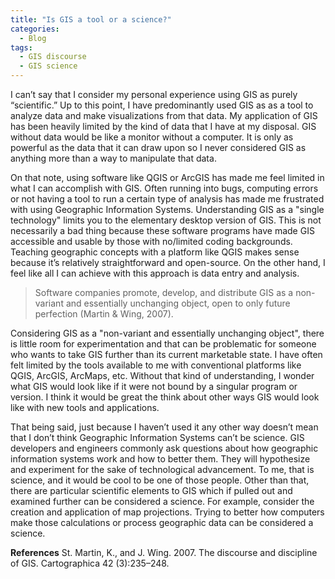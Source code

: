 ```yaml
---
title: "Is GIS a tool or a science?"
categories:
  - Blog
tags:
  - GIS discourse
  - GIS science
---
```


I can’t say that I consider my personal experience using GIS as purely “scientific.” Up to this point, I have predominantly used GIS as as a tool to analyze data and make visualizations from that data. My application of GIS has been heavily limited by the kind of data that I have at my disposal. GIS without data would be like a monitor without a computer. It is only as powerful as the data that it can draw upon so I never considered GIS as anything more than a way to manipulate that data.

On that note, using software like QGIS or ArcGIS has made me feel limited in what I can accomplish with GIS. Often running into bugs, computing errors or not having a tool to run a certain type of analysis has made me frustrated with using Geographic Information Systems. Understanding GIS as a "single technology" limits you to the elementary desktop version of GIS. This is not necessarily a bad thing because these software programs have made GIS accessible and usable by those with no/limited coding backgrounds. Teaching geographic concepts with a platform like QGIS makes sense because it’s relatively straightforward and open-source. On the other hand, I feel like all I can achieve with this approach is data entry and analysis.

> Software companies promote, develop, and distribute GIS as a non-variant and essentially unchanging object, open to only future perfection (Martin & Wing, 2007).

Considering GIS as a "non-variant and essentially unchanging object", there is little room for experimentation and that can be problematic for someone who wants to take GIS further than its current marketable state. I have often felt limited by the tools available to me with conventional platforms like QGIS, ArcGIS, ArcMaps, etc. Without that kind of understanding, I wonder what GIS would look like if it were not bound by a singular program or version. I think it would be great the think about other ways GIS would look like with new tools and applications.

That being said, just because I haven’t used it any other way doesn’t mean that I don’t think Geographic Information Systems can’t be science. GIS developers and engineers commonly ask questions about how geographic information systems work and how to better them. They will hypothesize and experiment for the sake of technological advancement. To me, that is science, and it would be cool to be one of those people. Other than that, there are particular scientific elements to GIS which if pulled out and examined further can be considered a science. For example, consider the creation and application of map projections. Trying to better how computers make those calculations or process geographic data can be considered a science. 

**References** 
St. Martin, K., and J. Wing. 2007. The discourse and discipline of GIS. Cartographica 42 (3):235–248.


